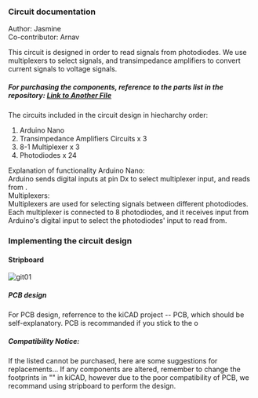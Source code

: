 ### Circuit documentation
Author: Jasmine  
Co-contributor: Arnav  

This circuit is designed in order to read signals from photodiodes. We use multiplexers to select signals, and transimpedance amplifiers to convert current signals to voltage signals.  
##### For purchasing the components, reference to the parts list in the repository: [Link to Another File](another-file.md)  

The circuits included in the circuit design in hiecharchy order:
1. Arduino Nano
2. Transimpedance Amplifiers Circuits x 3
3. 8-1 Multiplexer x 3
4. Photodiodes x 24

Explanation of functionality
Arduino Nano:  
Arduino sends digital inputs at pin Dx to select multiplexer input, and reads from .  
Multiplexers:  
Multiplexers are used for selecting signals between different photodiodes. Each multiplexer is connected to 8 photodiodes, and it receives input from Arduino's digital input to select the photodiodes' input to read from.

### Implementing the circuit design
#### Stripboard
![git01](https://github.com/ArnavKoshy/GM2-OptogeneticControl/assets/71087503/0fa82ac9-b2c0-477e-8fc9-ed57fae085e9)


##### PCB design
For PCB design, referrence to the kiCAD project -- PCB, which should be self-explanatory. PCB is recommanded if you stick to the o

##### Compatibility Notice:
If the listed cannot be purchased, here are some suggestions for replacements...
If any components are altered, remember to change the footprints in "" in kiCAD, however due to the poor compatibility of PCB, we recommand using stripboard to perform the design.


##### 
